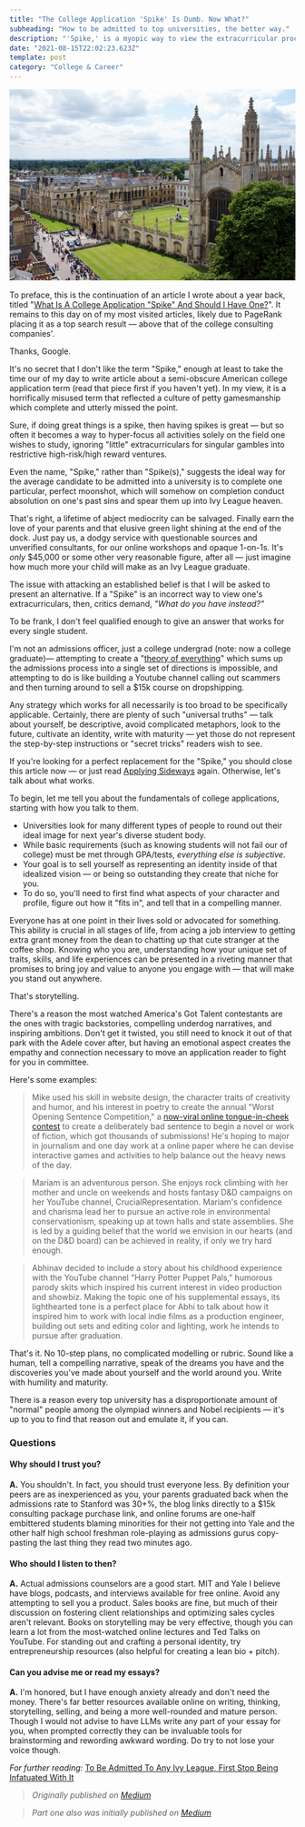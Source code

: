 ```yaml
---
title: "The College Application 'Spike' Is Dumb. Now What?"
subheading: "How to be admitted to top universities, the better way."
description: "'Spike,' is a myopic way to view the extracurricular process for college admissions, and promoting one-size-fits-all strategies is harmful to students."
date: "2021-08-15T22:02:23.623Z"
template: post
category: "College & Career"
---
```


![](./0__K9oimv5dJjn1yQTK.jpg)

To preface, this is the continuation of an article I wrote about a year back, titled "[What Is A College Application "Spike" And Should I Have One?](https://medium.com/college-admissions-central/what-is-a-college-application-spike-and-should-i-have-one-b7e776e92f09)". It remains to this day on of my most visited articles, likely due to PageRank placing it as a top search result — above that of the college consulting companies'.

Thanks, Google.

It's no secret that I don't like the term "Spike," enough at least to take the time our of my day to write article about a semi-obscure American college application term (read that piece first if you haven't yet). In my view, it is a horrifically misused term that reflected a culture of petty gamesmanship which complete and utterly missed the point.

Sure, if doing great things is a spike, then having spikes is great — but so often it becomes a way to hyper-focus all activities solely on the field one wishes to study, ignoring "little" extracurriculars for singular gambles into restrictive high-risk/high reward ventures.

Even the name, "Spike," rather than "Spike(s)," suggests the ideal way for the average candidate to be admitted into a university is to complete one particular, perfect moonshot, which will somehow on completion conduct absolution on one's past sins and spear them up into Ivy League heaven.

That's right, a lifetime of abject mediocrity can be salvaged. Finally earn the love of your parents and that elusive green light shining at the end of the dock. Just pay us, a dodgy service with questionable sources and unverified consultants, for our online workshops and opaque 1-on-1s. It's _only_ $45,000 or some other very reasonable figure, after all — just imagine how much more your child will make as an Ivy League graduate.

The issue with attacking an established belief is that I will be asked to present an alternative. If a "Spike" is an incorrect way to view one's extracurriculars, then, critics demand, _"What do you have instead?"_

To be frank, I don't feel qualified enough to give an answer that works for every single student.

I'm not an admissions officer, just a college undergrad (note: now a college graduate)— attempting to create a "[theory of everything](https://mitadmissions.org/blogs/entry/there_is_no_formula/)" which sums up the admissions process into a single set of directions is impossible, and attempting to do is like building a Youtube channel calling out scammers and then turning around to sell a $15k course on dropshipping.

Any strategy which works for all necessarily is too broad to be specifically applicable. Certainly, there are plenty of such "universal truths" — talk about yourself, be descriptive, avoid complicated metaphors, look to the future, cultivate an identity, write with maturity — yet those do not represent the step-by-step instructions or "secret tricks" readers wish to see.

If you're looking for a perfect replacement for the "Spike," you should close this article now — or just read [Applying Sideways](https://mitadmissions.org/blogs/entry/applying_sideways/) again. Otherwise, let's talk about what works.

To begin, let me tell you about the fundamentals of college applications, starting with how you talk to them.

- Universities look for many different types of people to round out their ideal image for next year's diverse student body.
- While basic requirements (such as knowing students will not fail our of college) must be met through GPA/tests, _everything else is subjective_.
- Your goal is to sell yourself as representing an identity inside of that idealized vision — or being so outstanding they create that niche for you.
- To do so, you'll need to first find what aspects of your character and profile, figure out how it "fits in", and tell that in a compelling manner.

Everyone has at one point in their lives sold or advocated for something. This ability is crucial in all stages of life, from acing a job interview to getting extra grant money from the dean to chatting up that cute stranger at the coffee shop. Knowing who you are, understanding how your unique set of traits, skills, and life experiences can be presented in a riveting manner that promises to bring joy and value to anyone you engage with — that will make you stand out anywhere.

That's storytelling.

There's a reason the most watched America's Got Talent contestants are the ones with tragic backstories, compelling underdog narratives, and inspiring ambitions. Don't get it twisted, you still need to knock it out of that park with the Adele cover after, but having an emotional aspect creates the empathy and connection necessary to move an application reader to fight for you in committee.

Here's some examples:

> Mike used his skill in website design, the character traits of creativity and humor, and his interest in poetry to create the annual "Worst Opening Sentence Competition," a [now-viral online tongue-in-cheek contest](https://www.bulwer-lytton.com/) to create a deliberately bad sentence to begin a novel or work of fiction, which got thousands of submissions! He's hoping to major in journalism and one day work at a online paper where he can devise interactive games and activities to help balance out the heavy news of the day.

> Mariam is an adventurous person. She enjoys rock climbing with her mother and uncle on weekends and hosts fantasy D&D campaigns on her YouTube channel, CrucialRepresentation. Mariam's confidence and charisma lead her to pursue an active role in environmental conservationism, speaking up at town halls and state assemblies. She is led by a guiding belief that the world we envision in our hearts (and on the D&D board) can be achieved in reality, if only we try hard enough.

> Abhinav decided to include a story about his childhood experience with the YouTube channel "Harry Potter Puppet Pals," humorous parody skits which inspired his current interest in video production and showbiz. Making the topic one of his supplemental essays, its lighthearted tone is a perfect place for Abhi to talk about how it inspired him to work with local indie films as a production engineer, building out sets and editing color and lighting, work he intends to pursue after graduation.

That's it. No 10-step plans, no complicated modelling or rubric. Sound like a human, tell a compelling narrative, speak of the dreams you have and the discoveries you've made about yourself and the world around you. Write with humility and maturity.

There is a reason every top university has a disproportionate amount of "normal" people among the olympiad winners and Nobel recipients — it's up to you to find that reason out and emulate it, if you can.

### Questions

#### Why should I trust you?

**A.** You shouldn't. In fact, you should trust everyone less. By definition your peers are as inexperienced as you, your parents graduated back when the admissions rate to Stanford was 30+%, the blog links directly to a $15k consulting package purchase link, and online forums are one-half embittered students blaming minorities for their not getting into Yale and the other half high school freshman role-playing as admissions gurus copy-pasting the last thing they read two minutes ago.

#### Who should I listen to then?

**A.** Actual admissions counselors are a good start. MIT and Yale I believe have blogs, podcasts, and interviews available for free online. Avoid any attempting to sell you a product. Sales books are fine, but much of their discussion on fostering client relationships and optimizing sales cycles aren't relevant. Books on storytelling may be very effective, though you can learn a lot from the most-watched online lectures and Ted Talks on YouTube. For standing out and crafting a personal identity, try entrepreneurship resources (also helpful for creating a lean bio + pitch).

#### Can you advise me or read my essays?

**A.** I'm honored, but I have enough anxiety already and don't need the money. There's far better resources available online on writing, thinking, storytelling, selling, and being a more well-rounded and mature person. Though I would not advise to have LLMs write any part of your essay for you, when prompted correctly they can be invaluable tools for brainstorming and rewording awkward wording. Do try to not lose your voice though.

_For further reading:_
[To Be Admitted To Any Ivy League, First Stop Being Infatuated With It](https://medium.com/college-admissions-central/to-be-admitted-to-an-ivy-league-stop-being-infatuated-with-it-2a2529890b7d)

> _Originally published on [Medium](https://medium.com/college-admissions-central/the-college-application-spike-is-dumb-now-what-6ffcc9764f5c)_

> _Part one also was initially published on [Medium](https://medium.com/college-admissions-central/what-is-a-college-application-spike-and-should-i-have-one-b7e776e92f09)_
